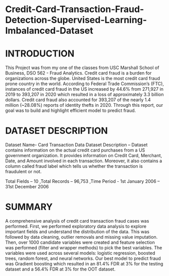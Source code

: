 # Credit-Card-Transaction-Fraud-Detection-Supervised-Learning-Imbalanced-Dataset

# INTRODUCTION

This Project was from my one of the classes from USC Marshall School of Business, DSO 562 - Fraud Analytics. Credit card fraud is a burden for organizations across the globe. United States is the most credit card fraud prone country in the world. According to Federal Trade Commission’s (FTC), instances of credit card fraud in the US increased by 44.6% from 271,927 in 2019 to 393,207 in 2020 which resulted in a loss of approximately 3.3 billion dollars. Credit card fraud also accounted for 393,207 of the nearly 1.4 million (~28.08%) reports of identity thefts in 2020. Through this report, our goal was to build and highlight efficient model to predict fraud.

# DATASET DESCRIPTION

Dataset Name- Card Transaction Data
Dataset Description – Dataset contains information on the actual credit card purchases from a US government organization. It provides information on Credit Card, Merchant, Date, and Amount involved in each transaction. Moreover, it also contains a column called fraud label which tells us whether the transaction is fraudulent or not.

Total Fields – 10
 ,Total Records – 96,753
 ,Time Period - 1st January 2006 – 31st December 2006
 
 
 # SUMMARY
 
A comprehensive analysis of credit card transaction fraud cases was performed. First, we performed exploratory data analysis to explore important fields and understand the distribution of the data. This was followed by data cleaning, outlier removals and missing value imputation. Then, over 1000 candidate variables were created and feature selection was performed (filter and wrapper methods) to pick the best variables. The variables were used across several models: logistic regression, boosted trees, random forest, and neural networks. Our best model to predict fraud was Gradient boosting which resulted in an 81.4% FDR at 3% for the testing dataset and a 56.4% FDR at 3% for the OOT dataset.
